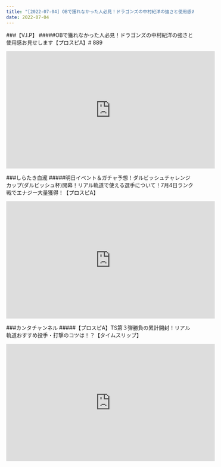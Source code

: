 ```yaml
---
title: "[2022-07-04] OBで獲れなかった人必見！ドラゴンズの中村紀洋の強さと使用感お見せします【プロスピA】# 889 他"
date: 2022-07-04
---
```

###【V.I.P】
#####OBで獲れなかった人必見！ドラゴンズの中村紀洋の強さと使用感お見せします【プロスピA】# 889
<iframe width="560" height="315" src="https://www.youtube.com/embed/-5gNG5v2MF0" frameborder="0" allow="accelerometer; autoplay; clipboard-write; encrypted-media; gyroscope; picture-in-picture" allowfullscreen></iframe>

###しらたき白瀧
#####明日イベント＆ガチャ予想！ダルビッシュチャレンジカップ(ダルビッシュ杯)開幕！リアル軌道で使える選手について！7月4日ランク戦でエナジー大量獲得！【プロスピA】
<iframe width="560" height="315" src="https://www.youtube.com/embed/SLy3UUrq40A" frameborder="0" allow="accelerometer; autoplay; clipboard-write; encrypted-media; gyroscope; picture-in-picture" allowfullscreen></iframe>

###カンタチャンネル
#####【プロスピA】TS第３弾勝負の累計開封！リアル軌道おすすめ投手・打撃のコツは！？【タイムスリップ】
<iframe width="560" height="315" src="https://www.youtube.com/embed/efsrfT1oo5E" frameborder="0" allow="accelerometer; autoplay; clipboard-write; encrypted-media; gyroscope; picture-in-picture" allowfullscreen></iframe>

